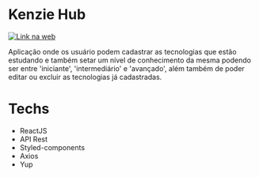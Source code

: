 # Kenzie Hub

<a href="https://react-entrega-s2-kenzie-hub-leonardomarchioro.vercel.app/" alt="link site">
  
![Link na web](https://img.shields.io/badge/web-0A66C2?style=for-the-badge&logo=web&logoColor=white)
  
</a>

<p>
  Aplicação onde os usuário podem cadastrar as tecnologias que estão estudando e também setar um nível de conhecimento da mesma podendo ser entre 'iniciante', 'intermediário' e 'avançado', além também de poder editar ou excluir as tecnologias já cadastradas.
</p>

# Techs

- ReactJS
- API Rest
- Styled-components
- Axios
- Yup
